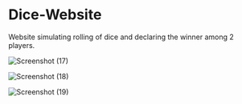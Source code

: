 # Dice-Website
Website simulating rolling of dice and declaring the winner among 2 players.

![Screenshot (17)](https://user-images.githubusercontent.com/60400118/79212524-6769b900-7e65-11ea-8de2-c92fc7b069b7.png)


![Screenshot (18)](https://user-images.githubusercontent.com/60400118/79212555-718bb780-7e65-11ea-8788-ff2e00d1940b.png)


![Screenshot (19)](https://user-images.githubusercontent.com/60400118/79212585-7badb600-7e65-11ea-89a1-1e2afe098d75.png)

